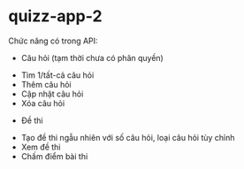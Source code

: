 # quizz-app-2
Chức năng có trong API:
- Câu hỏi (tạm thời chưa có phân quyền)
+ Tìm 1/tất-cả câu hỏi
+ Thêm câu hỏi
+ Cập nhật câu hỏi
+ Xóa câu hỏi

- Đề thi
+ Tạo đề thi ngẫu nhiên với số câu hỏi, loại câu hỏi tùy chỉnh
+ Xem đề thi
+ Chấm điểm bài thi

